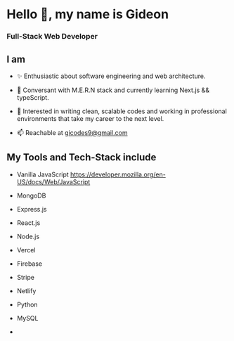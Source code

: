 # Hello 👋, my name is Gideon

### Full-Stack Web Developer

## I am

- ✨ Enthusiastic about software engineering and web architecture.

- 🌱 Conversant with M.E.R.N stack and currently learning Next.js && typeScript.

- 🎯 Interested in writing clean, scalable codes and working in professional environments that take my career to the next level.

- 📫 Reachable at gicodes9@gmail.com 


## My Tools and Tech-Stack include

- Vanilla JavaScript https://developer.mozilla.org/en-US/docs/Web/JavaScript
- MongoDB
- Express.js
- React.js
- Node.js

- Vercel
- Firebase
- Stripe
- Netlify
- Python

- MySQL
- 


